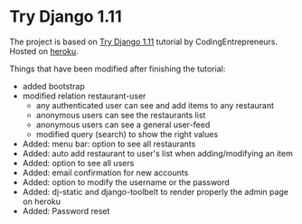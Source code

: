 # Try Django 1.11

<p>
    The project is based on <a href="https://www.youtube.com/watch?v=yDv5FIAeyoY">Try Django 1.11</a> tutorial by CodingEntrepreneurs.
    <br/>Hosted on <a href="https://gabriel-muy-picky.herokuapp.com/">heroku</a>.
</p>

Things that have been modified after finishing the tutorial:
<ul>
    <li>added bootstrap</li>
    <li>modified relation restaurant-user
        <ul>
            <li>any authenticated user can see and add items to any restaurant</li>
            <li>anonymous users can see the restaurants list</li>
            <li>anonymous users can see a general user-feed</li>
            <li>modified query (search) to show the right values</li>
        </ul>
    <li>Added: menu bar: option to see all restaurants</li>
    <li>Added: auto add restaurant to user's list when adding/modifying an item</li>
    <li>Added: option to see all users</li>
    <li>Added: email confirmation for new accounts</li>
    <li>Added: option to modify the username or the password</li>
    <li>Added: dj-static and django-toolbelt to render properly the admin page on heroku</li>
    <li>Added: Password reset</li>

</ul>
